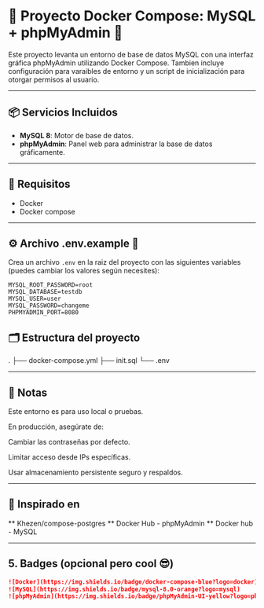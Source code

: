 # 🚀 Proyecto Docker Compose: MySQL + phpMyAdmin 🐬

Este proyecto levanta un entorno de base de datos MySQL con una interfaz gráfica phpMyAdmin utilizando Docker Compose. Tambien incluye configuración para varaibles de entorno y un script de inicialización para otorgar permisos al usuario.

---

## 📦 Servicios Incluidos

- **MySQL 8**: Motor de base de datos.
- **phpMyAdmin**: Panel web para administrar la base de datos gráficamente.

---

## 🧾 Requisitos

- Docker
- Docker compose

---

## ⚙️ Archivo .env.example 🧪

Crea un archivo `.env` en la raiz del proyecto con las siguientes variables (puedes cambiar los valores según necesites):

```env
MYSQL_ROOT_PASSWORD=root
MYSQL_DATABASE=testdb
MYSQL_USER=user
MYSQL_PASSWORD=changeme
PHPMYADMIN_PORT=8080
```


## 🗂️ Estructura del proyecto
.
├── docker-compose.yml
├── init.sql
└── .env

---

## 📝 Notas
Este entorno es para uso local o pruebas.

En producción, asegúrate de:

Cambiar las contraseñas por defecto.

Limitar acceso desde IPs específicas.

Usar almacenamiento persistente seguro y respaldos.

---

## 📌 Inspirado en

** Khezen/compose-postgres
** Docker Hub - phpMyAdmin
** Docker hub - MySQL

---

## 5. **Badges (opcional pero cool 😎)**

```markdown
![Docker](https://img.shields.io/badge/docker-compose-blue?logo=docker)
![MySQL](https://img.shields.io/badge/mysql-8.0-orange?logo=mysql)
![phpMyAdmin](https://img.shields.io/badge/phpMyAdmin-UI-yellow?logo=phpmyadmin)